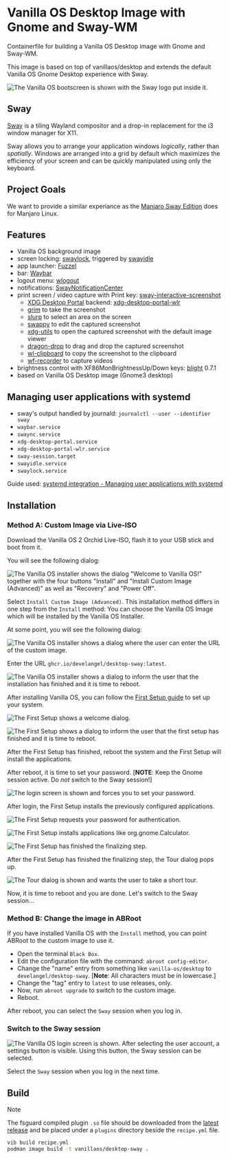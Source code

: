 # Vanilla OS Desktop Image with Gnome and Sway-WM

Containerfile for building a Vanilla OS Desktop image with Gnome and Sway-WM. 

This image is based on top of vanillaos/desktop and extends the default Vanilla OS Gnome Desktop experience with Sway.

![The Vanilla OS bootscreen is shown with the Sway logo put inside it.](./docs/images/vanillaos-sway.png)

## Sway

[Sway](https://swaywm.org/) is a tiling Wayland compositor and a drop-in replacement for the i3 window manager for X11.

Sway allows you to arrange your application windows *logically*, rather than *spatially*.
Windows are arranged into a grid by default which maximizes the efficiency of your screen and can be quickly manipulated using only the keyboard. 

## Project Goals

We want to provide a similar experiance as the [Manjaro Sway Edition](https://github.com/manjaro-sway/manjaro-sway) does for Manjaro Linux.

## Features

 * Vanilla OS background image
 * screen locking: [swaylock](https://github.com/swaywm/swaylock), triggered by [swayidle](https://github.com/swaywm/swayidle)
 * app launcher: [Fuzzel](https://codeberg.org/dnkl/fuzzel)
 * bar: [Waybar](https://github.com/Alexays/Waybar)
 * logout menu: [wlogout](https://github.com/ArtsyMacaw/wlogout)
 * notifications: [SwayNotificationCenter](https://github.com/ErikReider/SwayNotificationCenter)
 * print screen / video capture with Print key: [sway-interactive-screenshot](https://github.com/moverest/sway-interactive-screenshot)
   - [XDG Desktop Portal](https://github.com/flatpak/xdg-desktop-portal) backend: [xdg-desktop-portal-wlr](https://github.com/emersion/xdg-desktop-portal-wlr)
   - [grim](https://sr.ht/~emersion/grim/) to take the screenshot
   - [slurp](https://github.com/emersion/slurp) to select an area on the screen
   - [swappy](https://github.com/jtheoof/swappy) to edit the captured screenshot
   - [xdg-utils](https://www.freedesktop.org/wiki/Software/xdg-utils/) to open the captured screenshot with the default image viewer
   - [dragon-drop](https://github.com/mwh/dragon) to drag and drop the captured screenshot
   - [wl-clipboard](https://github.com/bugaevc/wl-clipboard) to copy the screenshot to the clipboard
   - [wf-recorder](https://github.com/ammen99/wf-recorder) to capture videos
 * brightness control with XF86MonBrightnessUp/Down keys: [blight](https://github.com/voltaireNoir/blight) 0.7.1
 * based on Vanilla OS Desktop image (Gnome3 desktop)

## Managing user applications with systemd

 * sway's output handled by journald: `journalctl --user --identifier sway`
 * `waybar.service`
 * `swaync.service`
 * `xdg-desktop-portal.service`
 * `xdg-desktop-portal-wlr.service`
 * `sway-session.target`
 * `swayidle.service`
 * `swaylock.service`

Guide used: [systemd integration - Managing user applications with systemd](https://github.com/swaywm/sway/wiki/Systemd-integration#managing-user-applications-with-systemd)

## Installation

### Method A: Custom Image via Live-ISO

Download the Vanilla OS 2 Orchid Live-ISO, flash it to your USB stick and boot from it.

You will see the following dialog:

![The Vanilla OS installer shows the dialog "Welcome to Vanilla OS!" together with the four buttons "Install" and "Install Custom Image (Advanced)" as well as "Recovery" and "Power Off".](./docs/images/installation-method.png "Installation Method")

Select `Install Custom Image (Advanced)`.
This installation method differs in one step from the `Install` method:
You can choose the Vanilla OS Image which will be installed by the Vanilla OS Installer.

At some point, you will see the following dialog:

![The Vanilla OS installer shows a dialog where the user can enter the URL of the custom image.](./docs/images/installation-image.png "Custom Image")

Enter the URL `ghcr.io/develangel/desktop-sway:latest`.

![The Vanilla OS installer shows a dialog to inform the user that the installation has finished and it is time to reboot.](./docs/images/installation-finished.png "Vanilla OS Installation finished!")

After installing Vanilla OS, you can follow the [First Setup guide](https://docs.vanillaos.org/handbook/en/first-setup) to set up your system.

![The First Setup shows a welcome dialog.](./docs/images/first-setup-welcome.png "Welcome to the First Setup guide")

![The First Setup shows a dialog to inform the user that the first setup has finished and it is time to reboot.](./docs/images/first-setup-finished.png "First Setup guide finished")

After the First Setup has finished, reboot the system and the First Setup will install the applications.

After reboot, it is time to set your password. [**NOTE**: Keep the Gnome session active. Do *not* switch to the Sway session!]

![The login screen is shown and forces you to set your password.](./docs/images/first-setup-reboot-change-password.png "Password Change")

After login, the First Setup installs the previously configured applications.

![The First Setup requests your password for authentication.](./docs/images/first-setup-reboot-auth.png "Authentication Required")

![The First Setup installs applications like org.gnome.Calculator.](./docs/images/first-setup-reboot-finalizing.png "Finalizing - Installation of Applications")

![The First Setup has finished the finalizing step.](./docs/images/first-setup-reboot-finalizing-done.png "Finalizing - Done")

After the First Setup has finished the finalizing step, the Tour dialog pops up.

![The Tour dialog is shown and wants the user to take a short tour.](./docs/images/tour.png "Tour")

Now, it is time to reboot and you are done. Let's switch to the Sway session...


### Method B: Change the image in ABRoot

If you have installed Vanilla OS with the `Install` method,
you can point ABRoot to the custom image to use it.

- Open the terminal `Black Box`.
- Edit the configuration file with the command: `abroot config-editor`.
- Change the "name" entry from something like `vanilla-os/desktop` to `develangel/desktop-sway`.  [**Note**: All characters must be in lowercase.]
- Change the "tag" entry to `latest` to use releases, only.
- Now, run `abroot upgrade` to switch to the custom image.
- Reboot.

After reboot, you can select the `Sway` session when you log in.


### Switch to the Sway session

![The Vanilla OS login screen is shown. After selecting the user account, a settings button is visible. Using this button, the Sway session can be selected.](./docs/images/login-sway.png "Login with Sway session")

Select the `Sway` session when you log in the next time.


## Build

> [!NOTE]
> The fsguard compiled plugin `.so` file should be downloaded from the [latest release](https://github.com/Vanilla-OS/vib-fsguard/releases/latest) and be placed under a `plugins` directory beside the `recipe.yml` file.

```bash
vib build recipe.yml
podman image build -t vanillaos/desktop-sway .
```
